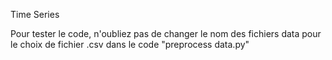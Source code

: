 Time Series

Pour tester le code, n'oubliez pas de changer le nom des fichiers data pour le choix de fichier .csv dans le code "preprocess data.py"
